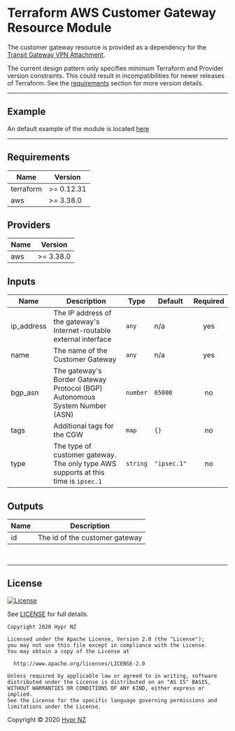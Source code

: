 # Terraform AWS Customer Gateway Resource Module

The customer gateway resource is provided as a dependency for the [Transit Gateway VPN Attachment](../tgw-vpn-attachment).

The current design pattern only specifies minimum Terraform and Provider version constraints. This could result in incompatibilities for newer releases of Terraform. See the [requirements](#requirements) section for more version details.

---
## Example

An default example of the module is located [here](example/main.tf)

---
<!-- BEGIN_TF_DOCS -->
## Requirements

| Name | Version |
|------|---------|
| terraform | >= 0.12.31 |
| aws | >= 3.38.0 |

## Providers

| Name | Version |
|------|---------|
| aws | >= 3.38.0 |

## Inputs

| Name | Description | Type | Default | Required |
|------|-------------|------|---------|:--------:|
| ip_address | The IP address of the gateway's Internet-routable external interface | `any` | n/a | yes |
| name | The name of the Customer Gateway | `any` | n/a | yes |
| bgp_asn | The gateway's Border Gateway Protocol (BGP) Autonomous System Number (ASN) | `number` | `65000` | no |
| tags | Additional tags for the CGW | `map` | `{}` | no |
| type | The type of customer gateway. The only type AWS supports at this time is `ipsec.1` | `string` | `"ipsec.1"` | no |

## Outputs

| Name | Description |
|------|-------------|
| id | The id of the customer gateway |

<br/>

---
## License

[![License](https://img.shields.io/badge/License-Apache%202.0-blue.svg)](https://opensource.org/licenses/Apache-2.0)

See [LICENSE](LICENSE) for full details.

```
Copyright 2020 Hypr NZ

Licensed under the Apache License, Version 2.0 (the "License");
you may not use this file except in compliance with the License.
You may obtain a copy of the License at

  http://www.apache.org/licenses/LICENSE-2.0

Unless required by applicable law or agreed to in writing, software
distributed under the License is distributed on an "AS IS" BASIS,
WITHOUT WARRANTIES OR CONDITIONS OF ANY KIND, either express or implied.
See the License for the specific language governing permissions and
limitations under the License.
```

Copyright &copy; 2020 [Hypr NZ](https://www.hypr.nz/)
<!-- END_TF_DOCS -->